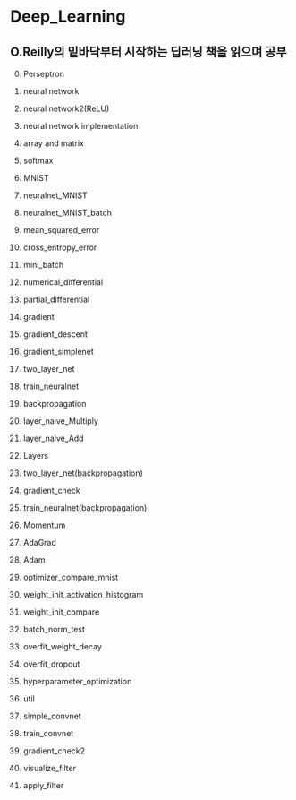 # Deep_Learning

## O.Reilly의 **밑바닥부터 시작하는 딥러닝** 책을 읽으며 공부

0. Perseptron

1. neural network

2. neural network2(ReLU)

3. neural network implementation

4. array and matrix

5. softmax

6. MNIST

7. neuralnet_MNIST

8. neuralnet_MNIST_batch

9. mean_squared_error

10. cross_entropy_error

11. mini_batch

12. numerical_differential

13. partial_differential

14. gradient

15. gradient_descent

16. gradient_simplenet

17. two_layer_net

18. train_neuralnet

19. backpropagation

20. layer_naive_Multiply

21. layer_naive_Add

22. Layers

23. two_layer_net(backpropagation)

24. gradient_check

25. train_neuralnet(backpropagation)

26. Momentum

27. AdaGrad

28. Adam

29. optimizer_compare_mnist

30. weight_init_activation_histogram

31. weight_init_compare

32. batch_norm_test

33. overfit_weight_decay

34. overfit_dropout

35. hyperparameter_optimization

36. util

37. simple_convnet

38. train_convnet

39. gradient_check2

40. visualize_filter

41. apply_filter
